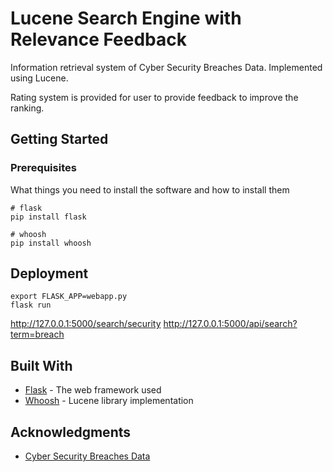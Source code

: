# Lucene Search Engine with Relevance Feedback

Information retrieval system of Cyber Security Breaches Data. Implemented using Lucene.

Rating system is provided for user to provide feedback to improve the ranking.

## Getting Started

### Prerequisites

What things you need to install the software and how to install them

```
# flask
pip install flask

# whoosh
pip install whoosh
```

## Deployment

```
export FLASK_APP=webapp.py
flask run
```
http://127.0.0.1:5000/search/security
http://127.0.0.1:5000/api/search?term=breach

## Built With

* [Flask](http://flask.pocoo.org/) - The web framework used
* [Whoosh](https://bitbucket.org/mchaput/whoosh/wiki/Home) - Lucene library implementation


## Acknowledgments

* [Cyber Security Breaches Data](https://www.kaggle.com/alukosayoenoch/cyber-security-breaches-data/version/1)
